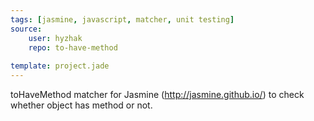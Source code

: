 ```yaml
---
tags: [jasmine, javascript, matcher, unit testing]
source:
    user: hyzhak
    repo: to-have-method
    
template: project.jade
---
```


toHaveMethod matcher for Jasmine (http://jasmine.github.io/) to check whether object has method or not.
